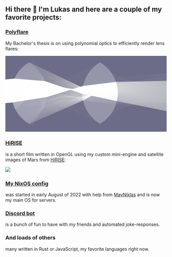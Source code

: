## Hi there 👋 I'm Lukas and here are a couple of my favorite projects:
### [Polyflare](https://github.com/luksab/polyflare)
My Bachelor's thesis is on using polynomial optics to efficiently render lens flares:

[<img src='https://github.com/luksab/luksab/blob/master/lens.jpg?raw=true' width='600'>](https://github.com/luksab/wgpu_test)

### [HiRISE](https://github.com/luksab/HiRISE)
is a short film written in OpenGL using my custom mini-engine and satellite images of Mars from [HiRISE](https://www.uahirise.org/):

[<img src='https://github.com/luksab/luksab/blob/master/marsDemo.png?raw=true' width='400'>](https://github.com/luksab/HiRISE)

### [My NixOS config](https://github.com/luksab/nixos)
was started in early August of 2022 with help from [MayNiklas](http://github.com/mayNiklas/) and is now my main OS for servers.

### [Discord bot](https://github.com/luksab/lukasBot)
is a bunch of fun to have with my friends and automated joke-responses.

### And loads of others
many written in Rust or JavaScript, my favorite languages right now.

<!--
**luksab/luksab** is a ✨ _special_ ✨ repository because its `README.md` (this file) appears on your GitHub profile.

Here are some ideas to get you started:

- 🔭 I’m currently working on ...
- 🌱 I’m currently learning ...
- 👯 I’m looking to collaborate on ...
- 🤔 I’m looking for help with ...
- 💬 Ask me about ...
- 📫 How to reach me: ...
- 😄 Pronouns: ...
- ⚡ Fun fact: ...
-->
